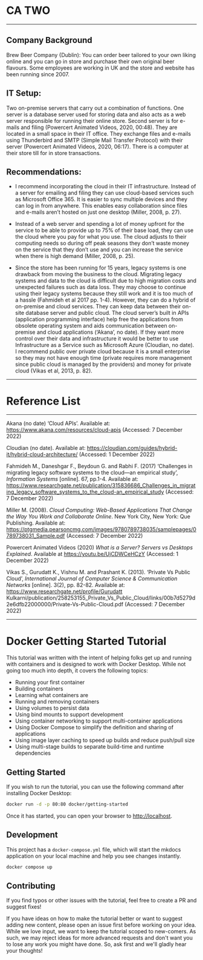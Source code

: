 # CA TWO
---
## Company Background
Brew Beer Company {Dublin): You can order beer tailored to your own liking online and you can go in store and purchase their own original beer flavours. Some employees are working in UK and the store and website has been running since 2007. 

## IT Setup:
Two on-premise servers that carry out a combination of functions. One server is a database server used for storing data and also acts as a web server responsible for running their online store. Second server is for e-mails and filing (Powercert Animated Videos, 2020, 00:48). They are located in a small space in their IT office. They exchange files and e-mails using Thunderbird and SMTP (Simple Mail Transfer Protocol) with their server (Powercert Animated Videos, 2020, 06:17). There is a computer at their store till for in store transactions. 

## Recommendations:
* I recommend incorporating the cloud in their IT infrastructure.  Instead of a server for emailing and filing they can use cloud-based services such as Microsoft Office 365. It is easier to sync multiple devices and they can log in from anywhere. This enables easy collaboration since files and e-mails aren’t hosted on just one desktop (Miller, 2008, p. 27).

* Instead of a web server and spending a lot of money upfront for the service to be able to provide up to 75% of their base load, they can use the cloud where you pay for what you use. The cloud adjusts to their computing needs so during off peak seasons they don’t waste money on the service that they don’t use and you can increase the service when there is high demand (Miller, 2008, p. 25).  

* Since the store has been running for 15 years, legacy systems is one drawback from moving the business to the cloud. Migrating legacy systems and data to the cloud is difficult due to high migration costs and unexpected failures such as data loss. They may choose to continue using their legacy systems because they still work and it is too much of a hassle (Fahmideh et al 2017 pp. 1-4). However, they can do a hybrid of on-premise and cloud services. They can keep data between their on-site database server and public cloud. The cloud server’s built in APIs (application programming interface) help free the applications from obsolete operating system and aids communication between on-premise and cloud applications (‘Akana’, no date). If they want more control over their data and infrastructure it would be better to use Infrastructure as a Service such as Microsoft Azure (Cloudian, no date). I recommend public over private cloud because it is a small enterprise so they may not have enough time (private requires more management since public cloud is managed by the providers) and money for private cloud (Vikas et al, 2013, p. 82).

***
# Reference List
---
Akana (no date) ‘Cloud APIs’. Available at: https://www.akana.com/resources/cloud-apis (Accessed: 7 December 2022)

Cloudian (no date). Available at: https://cloudian.com/guides/hybrid-it/hybrid-cloud-architecture/ (Accessed: 1 December 2022)

Fahmideh M., Daneshgar F., Beydoun G. and Rabhi F. (2017) ‘Challenges in migrating legacy software systems to the cloud—an empirical study’, *Information Systems* [online]. 67, pp.1-4. Available at: https://www.researchgate.net/publication/315836686_Challenges_in_migrating_legacy_software_systems_to_the_cloud-an_empirical_study (Accessed: 7 December 2022)

Miller M. (2008). *Cloud Computing: Web-Based Applications That Change the Way You Work and Collaborate Online*. New York City, New York: Que Publishing. Available at: https://ptgmedia.pearsoncmg.com/images/9780789738035/samplepages/0789738031_Sample.pdf (Accessed: 7 December 2022)

Powercert Animated Videos (2020) *What is a Server? Servers vs Desktops Explained*. Available at https://youtu.be/UjCDWCeHCzY (Accessed: 1 December 2022)

Vikas S., Gurudatt K., Vishnu M. and Prashant K. (2013). ‘Private Vs Public Cloud’, *International Journal of Computer Science & Communication Networks* [online]. 3(2), pp. 82-82. Available at: https://www.researchgate.net/profile/Gurudatt Kulkarni/publication/258253155_Private_Vs_Public_Cloud/links/00b7d5279d2e6dfb22000000/Private-Vs-Public-Cloud.pdf (Accessed: 7 December 2022)

---


# Docker Getting Started Tutorial

This tutorial was written with the intent of helping folks get up and running
with containers and is designed to work with Docker Desktop. While not going too much 
into depth, it covers the following topics:

- Running your first container
- Building containers
- Learning what containers are
- Running and removing containers
- Using volumes to persist data
- Using bind mounts to support development
- Using container networking to support multi-container applications
- Using Docker Compose to simplify the definition and sharing of applications
- Using image layer caching to speed up builds and reduce push/pull size
- Using multi-stage builds to separate build-time and runtime dependencies

## Getting Started

If you wish to run the tutorial, you can use the following command after installing Docker Desktop:

```bash
docker run -d -p 80:80 docker/getting-started
```

Once it has started, you can open your browser to [http://localhost](http://localhost).

## Development

This project has a `docker-compose.yml` file, which will start the mkdocs application on your
local machine and help you see changes instantly.

```bash
docker compose up
```

## Contributing

If you find typos or other issues with the tutorial, feel free to create a PR and suggest fixes!

If you have ideas on how to make the tutorial better or want to suggest adding new content, please open an 
issue first before working on your idea. While we love input, we want to keep the tutorial scoped to new-comers.
As such, we may reject ideas for more advanced requests and don't want you to lose any work you might
have done. So, ask first and we'll gladly hear your thoughts!
